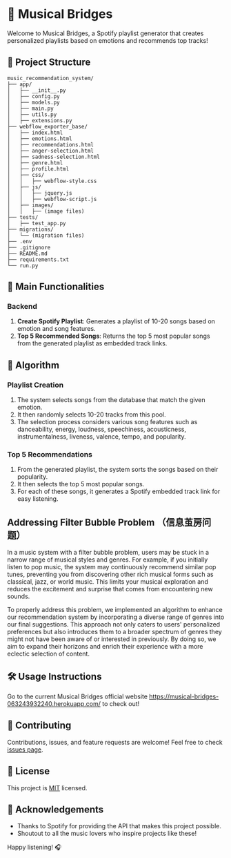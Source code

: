 # 🎵 Musical Bridges

Welcome to Musical Bridges, a Spotify playlist generator that creates personalized playlists based on emotions and recommends top tracks!

## 📁 Project Structure

```
music_recommendation_system/
├── app/
│   ├── __init__.py
│   ├── config.py
│   ├── models.py
│   ├── main.py
│   ├── utils.py
│   ├── extensions.py
├── webflow_exporter_base/
│   ├── index.html
│   ├── emotions.html
│   ├── recommendations.html
│   ├── anger-selection.html
│   ├── sadness-selection.html
│   ├── genre.html
│   ├── profile.html
│   ├── css/
│   │   ├── webflow-style.css
│   ├── js/
│   │   ├── jquery.js
│   │   ├── webflow-script.js
│   ├── images/
│   │   ├── (image files)
├── tests/
│   ├── test_app.py
├── migrations/
│   └── (migration files)
├── .env
├── .gitignore
├── README.md
├── requirements.txt
└── run.py
```

## 🚀 Main Functionalities

### Backend

1. **Create Spotify Playlist**: Generates a playlist of 10-20 songs based on emotion and song features.
2. **Top 5 Recommended Songs**: Returns the top 5 most popular songs from the generated playlist as embedded track links.

## 🧠 Algorithm

### Playlist Creation
1. The system selects songs from the database that match the given emotion.
2. It then randomly selects 10-20 tracks from this pool.
3. The selection process considers various song features such as danceability, energy, loudness, speechiness, acousticness, instrumentalness, liveness, valence, tempo, and popularity.

### Top 5 Recommendations
1. From the generated playlist, the system sorts the songs based on their popularity.
2. It then selects the top 5 most popular songs.
3. For each of these songs, it generates a Spotify embedded track link for easy listening.

## Addressing Filter Bubble Problem （信息茧房问题）

In a music system with a filter bubble problem, users may be stuck in a narrow range of musical styles and genres. For example, if you initially listen to pop music, the system may continuously recommend similar pop tunes, preventing you from discovering other rich musical forms such as classical, jazz, or world music. This limits your musical exploration and reduces the excitement and surprise that comes from encountering new sounds. 

To properly address this problem, we implemented an algorithm to enhance our recommendation system by incorporating a diverse range of genres into our final suggestions. This approach not only caters to users' personalized preferences but also introduces them to a broader spectrum of genres they might not have been aware of or interested in previously. By doing so, we aim to expand their horizons and enrich their experience with a more eclectic selection of content.

## 🛠 Usage Instructions
Go to the current Musical Bridges official website https://musical-bridges-063243932240.herokuapp.com/ to check out!

## 🤝 Contributing

Contributions, issues, and feature requests are welcome! Feel free to check [issues page](https://github.com/RichardJiang-collab/musical-bridges/issues).

## 📝 License

This project is [MIT](https://choosealicense.com/licenses/mit/) licensed.

## 🎉 Acknowledgements

- Thanks to Spotify for providing the API that makes this project possible.
- Shoutout to all the music lovers who inspire projects like these!

Happy listening! 🎧
